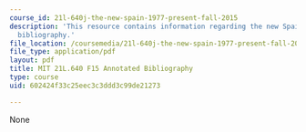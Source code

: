 ```yaml
---
course_id: 21l-640j-the-new-spain-1977-present-fall-2015
description: 'This resource contains information regarding the new Spain: Annotated
  bibliography.'
file_location: /coursemedia/21l-640j-the-new-spain-1977-present-fall-2015/602424f33c25eec3c3ddd3c99de21273_MIT21L_640JF15_Bibliogrphy.pdf
file_type: application/pdf
layout: pdf
title: MIT 21L.640 F15 Annotated Bibliography
type: course
uid: 602424f33c25eec3c3ddd3c99de21273

---
```

None